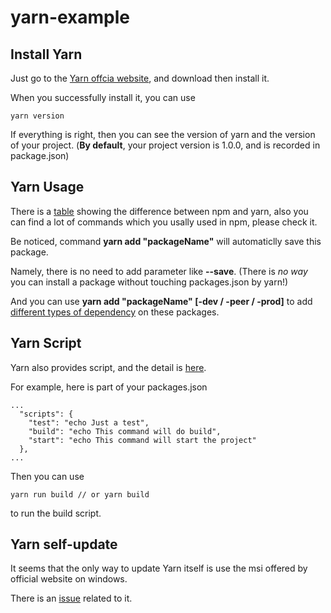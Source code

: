 # yarn-example

## Install Yarn

Just go to the [Yarn offcia website](https://yarnpkg.com/en/), and download then install it.

When you successfully install it, you can use
```
yarn version
```
If everything is right, then you can see the version of yarn and the version of your project.
(__By default__, your project version is 1.0.0, and is recorded in package.json)

## Yarn Usage

There is a [table](https://yarnpkg.com/en/docs/migrating-from-npm) showing the difference between npm and yarn, also you can find a lot of commands which you usally used in npm, please check it.

Be noticed, command **yarn add "packageName"** will automaticlly save this package.

Namely, there is no need to add parameter like **--save**.
(There is *no way* you can install a package without touching packages.json by yarn!)

And you can use **yarn add "packageName" [-dev / -peer / -prod]** to add [different types of dependency](https://yarnpkg.com/lang/en/docs/dependency-types/) on these packages.

## Yarn Script

Yarn also provides script, and the detail is [here](https://yarnpkg.com/zh-Hans/docs/cli/run).

For example, here is part of your packages.json
```
...
  "scripts": {
    "test": "echo Just a test",
    "build": "echo This command will do build",
    "start": "echo This command will start the project"
  },
...
```
Then you can use
```
yarn run build // or yarn build
```
to run the build script.

## Yarn self-update 

It seems that the only way to update Yarn itself is use the msi offered by official website on windows.

There is an [issue](https://github.com/yarnpkg/yarn/issues/1139) related to it.
